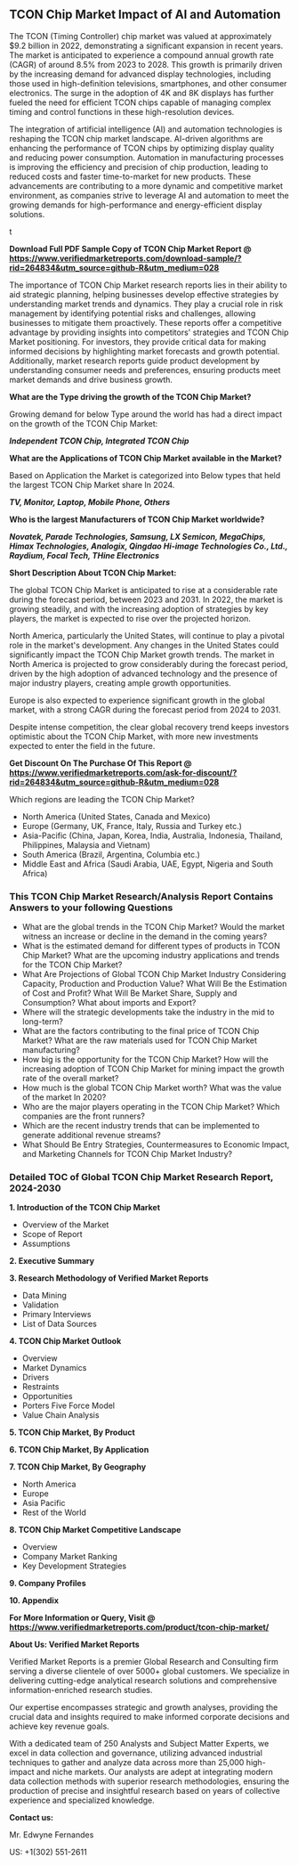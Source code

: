 <h2>TCON Chip Market Impact of AI and Automation</h2><p>The TCON (Timing Controller) chip market was valued at approximately $9.2 billion in 2022, demonstrating a significant expansion in recent years. The market is anticipated to experience a compound annual growth rate (CAGR) of around 8.5% from 2023 to 2028. This growth is primarily driven by the increasing demand for advanced display technologies, including those used in high-definition televisions, smartphones, and other consumer electronics. The surge in the adoption of 4K and 8K displays has further fueled the need for efficient TCON chips capable of managing complex timing and control functions in these high-resolution devices.</p><p>The integration of artificial intelligence (AI) and automation technologies is reshaping the TCON chip market landscape. AI-driven algorithms are enhancing the performance of TCON chips by optimizing display quality and reducing power consumption. Automation in manufacturing processes is improving the efficiency and precision of chip production, leading to reduced costs and faster time-to-market for new products. These advancements are contributing to a more dynamic and competitive market environment, as companies strive to leverage AI and automation to meet the growing demands for high-performance and energy-efficient display solutions.</p>t</p><p id="" class=""><strong>Download Full PDF Sample Copy of TCON Chip Market Report @ <a href="https://www.verifiedmarketreports.com/download-sample/?rid=264834&utm_source=github-R&utm_medium=028" target="_blank">https://www.verifiedmarketreports.com/download-sample/?rid=264834&utm_source=github-R&utm_medium=028</a></strong></p><p>The importance of&nbsp;TCON Chip Market research reports lies in their ability to aid strategic planning, helping businesses develop effective strategies by understanding market trends and dynamics. They play a crucial role in risk management by identifying potential risks and challenges, allowing businesses to mitigate them proactively. These reports offer a competitive advantage by providing insights into competitors' strategies and TCON Chip Market positioning. For investors, they provide critical data for making informed decisions by highlighting market forecasts and growth potential. Additionally, market research reports guide product development by understanding consumer needs and preferences, ensuring products meet market demands and drive business growth.</p><p><strong>What are the&nbsp;Type driving the growth of the TCON Chip Market?</strong></p><p id="" class="">Growing demand for below Type around the world has had a direct impact on the growth of the TCON Chip Market:</p><em><strong>Independent TCON Chip, Integrated TCON Chip</strong></em></p><strong>What are the&nbsp;Applications&nbsp;of TCON Chip Market available in the Market?</strong></p><p id="" class="">Based on Application the Market is categorized into Below types that held the largest TCON Chip Market share In 2024.</p><em><strong>TV, Monitor, Laptop, Mobile Phone, Others</strong></em></p><strong>Who is the largest Manufacturers of TCON Chip Market worldwide?</strong></p><p><em><strong>Novatek, Parade Technologies, Samsung, LX Semicon, MegaChips, Himax Technologies, Analogix, Qingdao Hi-image Technologies Co., Ltd., Raydium, Focal Tech, THine Electronics</strong></em></p><p id="" class=""><strong>Short Description About TCON Chip Market:</strong></p><p>The global TCON Chip Market is anticipated to rise at a considerable rate during the forecast period, between 2023 and 2031. In 2022, the market is growing steadily, and with the increasing adoption of strategies by key players, the market is expected to rise over the projected horizon.</p><p>North America, particularly the United States, will continue to play a pivotal role in the market's development. Any changes in the United States could significantly impact the TCON Chip Market growth trends. The market in North America is projected to grow considerably during the forecast period, driven by the high adoption of advanced technology and the presence of major industry players, creating ample growth opportunities.</p><p>Europe is also expected to experience significant growth in the global market, with a strong CAGR during the forecast period from 2024 to 2031.</p><p>Despite intense competition, the clear global recovery trend keeps investors optimistic about the TCON Chip Market, with more new investments expected to enter the field in the future.</p><p id="" class=""><strong>Get Discount On The Purchase Of This Report @ <a href="https://www.verifiedmarketreports.com/ask-for-discount/?rid=264834&utm_source=github-R&utm_medium=028" target="_blank">https://www.verifiedmarketreports.com/ask-for-discount/?rid=264834&utm_source=github-R&utm_medium=028</a></strong></p>Which regions are leading the TCON Chip Market?</p><ul><li>North America (United States, Canada and Mexico)</li><li>Europe (Germany, UK, France, Italy, Russia and Turkey etc.)</li><li>Asia-Pacific (China, Japan, Korea, India, Australia, Indonesia, Thailand, Philippines, Malaysia and Vietnam)</li><li>South America (Brazil, Argentina, Columbia etc.)</li><li>Middle East and Africa (Saudi Arabia, UAE, Egypt, Nigeria and South Africa)</li></ul><h3 id="" class="">This TCON Chip Market Research/Analysis Report Contains Answers to your following Questions</h3><ul><li>What are the global trends in the TCON Chip Market? Would the market witness an increase or decline in the demand in the coming years?</li><li>What is the estimated demand for different types of products in TCON Chip Market? What are the upcoming industry applications and trends for the TCON Chip Market?</li><li>What Are Projections of Global TCON Chip Market Industry Considering Capacity, Production and Production Value? What Will Be the Estimation of Cost and Profit? What Will Be Market Share, Supply and Consumption? What about imports and Export?</li><li>Where will the strategic developments take the industry in the mid to long-term?</li><li>What are the factors contributing to the final price of TCON Chip Market? What are the raw materials used for TCON Chip Market manufacturing?</li><li>How big is the opportunity for the TCON Chip Market? How will the increasing adoption of TCON Chip Market for mining impact the growth rate of the overall market?</li><li>How much is the global TCON Chip Market worth? What was the value of the market In 2020?</li><li>Who are the major players operating in the TCON Chip Market? Which companies are the front runners?</li><li>Which are the recent industry trends that can be implemented to generate additional revenue streams?</li><li>What Should Be Entry Strategies, Countermeasures to Economic Impact, and Marketing Channels for TCON Chip Market Industry?</li></ul><h3 id="" class="">Detailed TOC of Global TCON Chip Market Research Report, 2024-2030</h3><p id="" class=""><strong>1. Introduction of the TCON Chip Market</strong></p><ul><li>Overview of the Market</li><li>Scope of Report</li><li>Assumptions</li></ul><p id="" class=""><strong>2. Executive Summary</strong></p><p id="" class=""><strong>3. Research Methodology of Verified Market Reports</strong></p><ul><li>Data Mining</li><li>Validation</li><li>Primary Interviews</li><li>List of Data Sources</li></ul><p id="" class=""><strong>4. TCON Chip Market Outlook</strong></p><ul><li>Overview</li><li>Market Dynamics</li><li>Drivers</li><li>Restraints</li><li>Opportunities</li><li>Porters Five Force Model</li><li>Value Chain Analysis</li></ul><p id="" class=""><strong>5. TCON Chip Market, By Product</strong></p><p id="" class=""><strong>6. TCON Chip Market, By Application</strong></p><p id="" class=""><strong>7. TCON Chip Market, By Geography</strong></p><ul><li>North America</li><li>Europe</li><li>Asia Pacific</li><li>Rest of the World</li></ul><p id="" class=""><strong>8. TCON Chip Market Competitive Landscape</strong></p><ul><li>Overview</li><li>Company Market Ranking</li><li>Key Development Strategies</li></ul><p id="" class=""><strong>9. Company Profiles</strong></p><p id="" class=""><strong>10. Appendix</strong></p><p id="" class=""><strong>For More Information or Query, Visit @ <a href="https://www.verifiedmarketreports.com/product/tcon-chip-market/" target="_blank">https://www.verifiedmarketreports.com/product/tcon-chip-market/</a></strong></p><p id="" class=""><strong>About Us: Verified Market Reports</strong></p><p id="" class="">Verified Market Reports is a premier Global Research and Consulting firm serving a diverse clientele of over 5000+ global customers. We specialize in delivering cutting-edge analytical research solutions and comprehensive information-enriched research studies.</p><p id="" class="">Our expertise encompasses strategic and growth analyses, providing the crucial data and insights required to make informed corporate decisions and achieve key revenue goals.</p><p id="" class="">With a dedicated team of 250 Analysts and Subject Matter Experts, we excel in data collection and governance, utilizing advanced industrial techniques to gather and analyze data across more than 25,000 high-impact and niche markets. Our analysts are adept at integrating modern data collection methods with superior research methodologies, ensuring the production of precise and insightful research based on years of collective experience and specialized knowledge.</p><p id="" class=""><strong>Contact us:</strong></p><p id="" class="">Mr. Edwyne Fernandes</p><p id="" class="">US: +1(302) 551-2611</p>